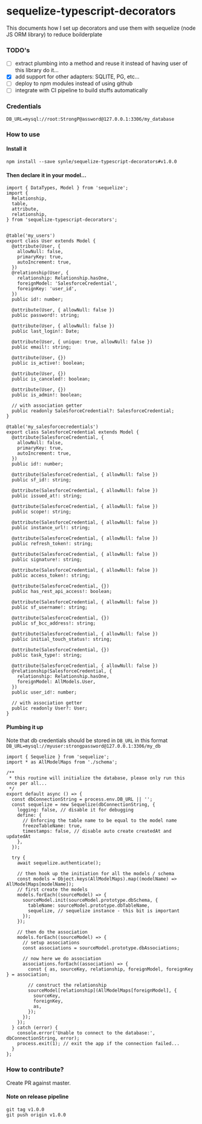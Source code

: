 # sequelize-typescript-decorators
This documents how I set up decorators and use them with sequelize (node JS ORM library) to reduce boilderplate

### TODO's
- [ ] extract plumbing into a method and reuse it instead of having user of this library do it...
- [X] add support for other adapters: SQLITE, PG, etc...
- [ ] deploy to npm modules instead of using github
- [ ] integrate with CI pipeline to build stuffs automatically

### Credentials
```
DB_URL=mysql://root:StrongP@assword@127.0.0.1:3306/my_database
```


### How to use
#### Install it
```
npm install --save synle/sequelize-typescript-decorators#v1.0.0
```

#### Then declare it in your model...
```
import { DataTypes, Model } from 'sequelize';
import {
  Relationship,
  table,
  attribute,
  relationship,
} from 'sequelize-typescript-decorators';


@table('my_users')
export class User extends Model {
  @attribute(User, {
    allowNull: false,
    primaryKey: true,
    autoIncrement: true,
  })
  @relationship(User, {
    relationship: Relationship.hasOne,
    foreignModel: 'SalesforceCredential',
    foreignKey: 'user_id',
  })
  public id!: number;

  @attribute(User, { allowNull: false })
  public password!: string;

  @attribute(User, { allowNull: false })
  public last_login!: Date;

  @attribute(User, { unique: true, allowNull: false })
  public email!: string;

  @attribute(User, {})
  public is_active!: boolean;

  @attribute(User, {})
  public is_canceled!: boolean;

  @attribute(User, {})
  public is_admin!: boolean;

  // with association getter
  public readonly SalesforceCredential?: SalesforceCredential;
}

@table('my_salesforcecredentials')
export class SalesforceCredential extends Model {
  @attribute(SalesforceCredential, {
    allowNull: false,
    primaryKey: true,
    autoIncrement: true,
  })
  public id!: number;

  @attribute(SalesforceCredential, { allowNull: false })
  public sf_id!: string;

  @attribute(SalesforceCredential, { allowNull: false })
  public issued_at!: string;

  @attribute(SalesforceCredential, { allowNull: false })
  public scope!: string;

  @attribute(SalesforceCredential, { allowNull: false })
  public instance_url!: string;

  @attribute(SalesforceCredential, { allowNull: false })
  public refresh_token!: string;

  @attribute(SalesforceCredential, { allowNull: false })
  public signature!: string;

  @attribute(SalesforceCredential, { allowNull: false })
  public access_token!: string;

  @attribute(SalesforceCredential, {})
  public has_rest_api_access!: boolean;

  @attribute(SalesforceCredential, { allowNull: false })
  public sf_username!: string;

  @attribute(SalesforceCredential, {})
  public sf_bcc_address!: string;

  @attribute(SalesforceCredential, { allowNull: false })
  public initial_touch_status!: string;

  @attribute(SalesforceCredential, {})
  public task_type!: string;

  @attribute(SalesforceCredential, { allowNull: false })
  @relationship(SalesforceCredential, {
    relationship: Relationship.hasOne,
    foreignModel: AllModels.User,
  })
  public user_id!: number;

  // with association getter
  public readonly User?: User;
}
```


#### Plumbing it up
Note that db credentials should be stored in `DB_URL` in this format
`DB_URL=mysql://myuser:strongpassword@127.0.0.1:3306/my_db`
```
import { Sequelize } from 'sequelize';
import * as AllModelMaps from './schema';

/**
 * this routine will initialize the database, please only run this once per all...
 */
export default async () => {
  const dbConnectionString = process.env.DB_URL || '';
  const sequelize = new Sequelize(dbConnectionString, {
    logging: false, // disable it for debugging
    define: {
      // Enforcing the table name to be equal to the model name
      freezeTableName: true,
      timestamps: false, // disable auto create createdAt and updatedAt
    },
  });

  try {
    await sequelize.authenticate();

    // then hook up the initiation for all the models / schema
    const models = Object.keys(AllModelMaps).map((modelName) => AllModelMaps[modelName]);
    // first create the models
    models.forEach((sourceModel) => {
      sourceModel.init(sourceModel.prototype.dbSchema, {
        tableName: sourceModel.prototype.dbTableName,
        sequelize, // sequelize instance - this bit is important
      });
    });

    // then do the association
    models.forEach((sourceModel) => {
      // setup associations
      const associations = sourceModel.prototype.dbAssociations;

      // now here we do association
      associations.forEach((association) => {
        const { as, sourceKey, relationship, foreignModel, foreignKey } = association;

        // construct the relationship
        sourceModel[relationship](AllModelMaps[foreignModel], {
          sourceKey,
          foreignKey,
          as,
        });
      });
    });
  } catch (error) {
    console.error('Unable to connect to the database:', dbConnectionString, error);
    process.exit(1); // exit the app if the connection failed...
  }
};

```


### How to contribute?
Create PR against master.

#### Note on release pipeline
```
git tag v1.0.0
git push origin v1.0.0
```

